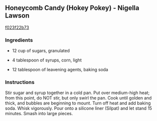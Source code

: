 ## Honeycomb Candy (Hokey Pokey) - Nigella Lawson

[f023f22b73](http://www.food.com/recipe/honeycomb-candy-hokey-pokey-nigella-lawson-319970)

### Ingredients

 - 12 cup of sugars, granulated

 - 4 tablespoon of syrups, corn, light

 - 12 tablespoon of leavening agents, baking soda

### Instructions

Stir sugar and syrup together in a cold pan. Put over medium-high heat; from this point, do NOT stir, but only swirl the pan. Cook until golden and thick, and bubbles are beginning to mount. Turn off heat and add baking soda. Whisk vigorously. Pour onto a silicone liner (Silpat) and let stand 15 minutes. Smash into large pieces.
